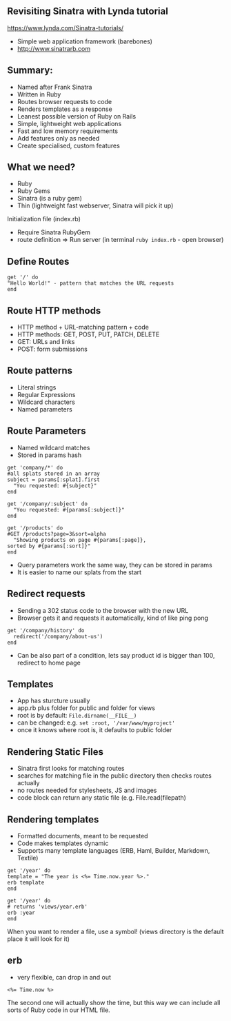 ## Revisiting Sinatra with Lynda tutorial

https://www.lynda.com/Sinatra-tutorials/

* Simple web application framework (barebones)
* http://www.sinatrarb.com

## Summary:

* Named after Frank Sinatra
* Written in Ruby
* Routes browser requests to code
* Renders templates as a response
* Leanest possible version of Ruby on Rails
* Simple, lightweight web applications
* Fast and low memory requirements
* Add features only as needed
* Create specialised, custom features

## What we need?
- Ruby
- Ruby Gems
- Sinatra (is a ruby gem)
- Thin (lightweight fast webserver, Sinatra will pick it up)

Initialization file (index.rb)
- Require Sinatra RubyGem
- route definition
=> Run server (in terminal ```ruby index.rb``` - open browser)

## Define Routes
```
get '/' do
"Hello World!" - pattern that matches the URL requests
end
```

## Route HTTP methods
- HTTP method + URL-matching pattern + code
- HTTP methods: GET, POST, PUT, PATCH, DELETE
- GET: URLs and links
- POST: form submissions

## Route patterns
- Literal strings
- Regular Expressions
- Wildcard characters
- Named parameters

## Route Parameters
- Named wildcard matches
- Stored in params hash

```
get 'company/*' do
#all splats stored in an array
subject = params[:splat].first
  "You requested: #{subject}"
end

get '/company/:subject' do
  "You requested: #{params[:subject]}"
end

get '/products' do
#GET /products?page=3&sort=alpha
  "Showing products on page #{params[:page]},
sorted by #{params[:sort]}"
end
```
- Query parameters work the same way, they can be stored in params
- It is easier to name our splats from the start

## Redirect requests
- Sending a 302 status code to the browser with the new URL
- Browser gets it and requests it automatically, kind of like ping pong

```
get '/company/history' do
  redirect('/company/about-us')
end
```
- Can be also part of a condition, lets say product id is bigger than 100, redirect to home page

## Templates
- App has sturcture usually
- app.rb plus folder for public and folder for views
- root is by default: ```File.dirname(__FILE__)```
- can be changed: e.g. ```set :root, '/var/www/myproject'```
- once it knows where root is, it defaults to public folder

## Rendering Static Files
* Sinatra first looks for matching routes
* searches for matching file in the public directory then checks routes actually
* no routes needed for stylesheets, JS and images
* code block can return any static file (e.g. File.read(filepath)

## Rendering templates
- Formatted documents, meant to be requested
- Code makes templates dynamic
- Supports many template languages (ERB, Haml, Builder, Markdown, Textile)

```
get '/year' do
template = "The year is <%= Time.now.year %>."
erb template
end

get '/year' do
# returns 'views/year.erb'
erb :year
end
```
When you want to render a file, use a symbol! (views directory is the default place it will look for it)

## erb
- very flexible, can drop in and out
```<% Time.now %>
<%= Time.now %>
```

The second one will actually show the time, but this way we can include all sorts of Ruby code in our HTML file.
